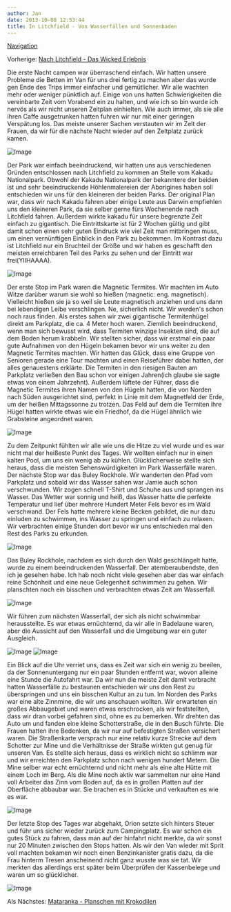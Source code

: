 ```yaml
---
author: Jan
date: 2013-10-08 12:53:44
title: In Litchfield - Von Wasserfällen und Sonnenbaden
---
```


[Navigation](/posts/30-der-stuart-highway/)

Vorherige: [Nach Litchfield - Das Wicked Erlebnis](../day_03)

Die erste Nacht campen war überraschend einfach. Wir hatten unsere Probleme die
Betten im Van für uns drei fertig zu machen aber das wurde gen Ende des Trips
immer einfacher und gemütlicher. Wir alle wachten mehr oder weniger pünktlich
auf. Einige von uns hatten Schwierigkeiten die vereinbarte Zeit vom Vorabend
ein zu halten, und wie ich so bin wurde ich nervös als wir nicht unseren
Zeitplan einhielten. Wie auch immer, als sie alle ihren Caffe ausgetrunken
hatten fuhren wir nur mit einer geringen Verspätung los. Das meiste unserer
Sachen verstauten wir im Zelt der Frauen, da wir für die nächste Nacht wieder
auf den Zeltplatz zurück kamen.

![Image](./images/entry.jpg)

Der Park war einfach beeindruckend, wir hatten uns aus verschiedenen Gründen
entschlossen nach Litchfield zu kommen an Stelle vom Kakadu Nationalpark.
Obwohl der Kakadu Nationalpark der bekanntere der beiden ist und sehr
beeindruckende Höhlenmalereien der Aborigines haben soll entschieden wir uns
für den kleineren der beiden Parks. Der original Plan war, dass wir nach Kakadu
fahren aber einige Leute aus Darwin empfiehlen uns den kleineren Park, da sie
selber gerne fürs Wochenende nach Litchfield fahren. Außerdem wirkte kakadu für
unsere begrenzte Zeit einfach zu gigantisch. Die Eintrittskarte ist für 2
Wochen gültig und gibt damit schon einen sehr guten Eindruck wie viel Zeit man
mitbringen muss, um einen vernünftigen Einblick in den Park zu bekommen. Im
Kontrast dazu ist Litchfield nur ein Bruchteil der Größe und wir haben es
geschafft den meisten erreichbaren Teil des Parks zu sehen und der Eintritt war
frei(YIIHAAAA).

![Image](./images/termites.jpg)

Der erste Stop im Park waren die Magnetic Termites. Wir machten im Auto Witze
darüber warum sie wohl so hießen (magnetic: eng. magnetisch). Vielleicht hießen
sie ja so weil sie Leute magnetisch anziehen und uns dann bei lebendigen Leibe
verschlingen. Ne, sicherlich nicht. Wir werden's schon noch raus finden. Als
erstes sahen wir zwei gigantische Termitenhügel direkt am Parkplatz, die ca. 4
Meter hoch waren. Ziemlich beeindruckend, wenn man sich bewusst wird, dass
Termiten winzige Insekten sind, die auf dem Boden herum krabbeln. Wir stellten
sicher, dass wir erstmal ein paar gute Aufnahmen von den Hügeln bekamen bevor
wir uns weiter zu den Magnetic Termites machten. Wir hatten das Glück, dass
eine Gruppe von Senioren gerade eine Tour machten und einen Reiseführer dabei
hatten, der alles genauestens erklärte. Die Termiten in den riesigen Bauten am
Parkplatz verließen den Bau schon vor einigen Jahren(ich glaube sie sagte etwas
von einem Jahrzehnt). Außerdem lüftete der Führer, dass die Magnetic Termites
ihren Namen von den Hügeln hatten, die von Norden nach Süden ausgerichtet sind,
perfekt in Linie mit dem Magnetfeld der Erde, um der heißen Mittagssonne zu
trotzen. Das Feld auf dem die Termiten ihre Hügel hatten wirkte etwas wie ein
Friedhof, da die Hügel ähnlich wie Grabsteine angeordnet waren.

![Image](./images/termites2.jpg)

Zu dem Zeitpunkt fühlten wir alle wie uns die Hitze zu viel wurde und es war
nicht mal der heißeste Punkt des Tages. Wir wollten einfach nur in einen kalten
Pool, um uns ein wenig ab zu kühlen. Glücklicherweise stellte sich heraus, dass
die meisten Sehenswürdigkeiten im Park Wasserfälle waren. Der nächste Stop war
das Buley Rockhole. Wir wanderten den Pfad vom Parkplatz und sobald wir das
Wasser sahen war Jamie auch schon verschwunden. Wir zogen schnell T-Shirt und
Schuhe aus und sprangen ins Wasser. Das Wetter war sonnig und heiß, das Wasser
hatte die perfekte Temperatur und lief über mehrere Hundert Meter Fels bevor es
im Wald verschwand. Der Fels hatte mehrere kleine Becken gebildet, die nur dazu
einluden zu schwimmen, ins Wasser zu springen und einfach zu relaxen. Wir
verbrachten einige Stunden dort bevor wir uns entschieden mal den Rest des
Parks zu erkunden.

![Image](./images/buley.jpg)

Das Buley Rockhole, nachdem es sich durch den Wald geschlängelt hatte, wurde zu
einem beeindruckenden Wasserfall. Der atemberaubendste, den ich je gesehen
habe. Ich hab noch nicht viele gesehen aber das war einfach reine Schönheit und
eine neue Gelegenheit schwimmen zu gehen. Wir planschten noch ein bisschen und
verbrachten etwas Zeit am Wasserfall.

![Image](./images/florence.jpg)

Wir führen zum nächsten Wasserfall, der sich als nicht schwimmbar
herausstellte. Es war etwas ernüchternd, da wir alle in Badelaune waren, aber
die Aussicht auf den Wasserfall und die Umgebung war ein guter Ausgleich.

![Image](./images/tolmer2.jpg)
![Image](./images/tolmer.jpg)

Ein Blick auf die Uhr verriet uns, dass es Zeit war sich ein wenig zu beeilen,
da der Sonnenuntergang nur ein paar Stunden entfernt war, wovon alleine eine
Stunde die Autofahrt war. Da wir nun die meiste Zeit damit verbracht hatten
Wasserfälle zu bestaunen entschieden wir uns den Rest zu überspringen und uns
ein bisschen Kultur an zu tun. Im Norden des Parks war eine alte Zinnmine, die
wir uns anschauen wollten. Wir erwarteten ein großes Abbaugebiet und waren
etwas erschrocken, als wir feststellten, dass wir dran vorbei gefahren sind,
ohne es zu bemerken. Wir drehten das Auto um und fanden eine kleine
Schotterstraße, die in den Busch führte. Die Frauen hatten ihre Bedenken, da
wir nur auf befestigten Straßen versichert waren. Die Straßenkarte versprach
nur eine relativ kurze Strecke auf dem Schotter zur Mine und die Verhältnisse
der Straße wirkten gut genug für unseren Van. Es stellte sich heraus, dass es
wirklich nicht so schlimm war und wir erreichten den Parkplatz schon nach
wenigen hundert Metern. Die Mine selber war echt ernüchternd und nicht mehr
als eine alte Hütte mit einem Loch im Berg. Als die Mine noch aktiv war
sammelten nur eine Hand voll Arbeiter das Zinn vom Boden auf, da es in großen
Platten auf der Oberfläche abbaubar war. Sie brachen es in Stücke und
verkauften es wie es war.

![Image](./images/car.jpg)

Der letzte Stop des Tages war abgehakt, Orion setzte sich hinters Steuer und
führ uns sicher wieder zurück zum Campingplatz. Es war schon ein gutes Stück zu
fahren, dass man auf der hinfahrt nicht merkte, da wir sonst nur 20 Minuten
zwischen den Stops hatten. Als wir den Van wieder mit Sprit voll machten
bekamen wir noch einen Benzinkanister gratis dazu, da die Frau hinterm Tresen
anscheinend nicht ganz wusste was sie tat. Wir merkten das allerdings erst
später beim Überprüfen der Kassenbelege und waren um so glücklicher.

![Image](./images/birds.jpg)

Als Nächstes: [Mataranka - Planschen mit Krokodilen](../day_05)
